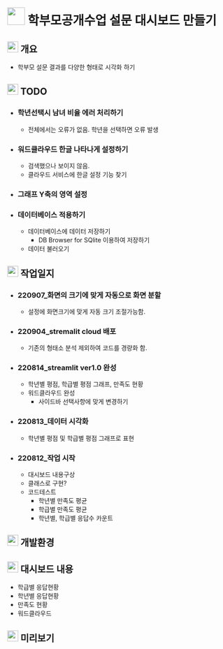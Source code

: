 # <img src="https://raw.githubusercontent.com/FortAwesome/Font-Awesome/6.x/svgs/solid/chart-line.svg" width="40" height="40"> 학부모공개수업 설문 대시보드 만들기 

## <img src="https://raw.githubusercontent.com/FortAwesome/Font-Awesome/6.x/svgs/solid/star-of-life.svg" width="25" height="25"> 개요
- 학부모 설문 결과를 다양한 형태로 시각화 하기

## <img src="https://raw.githubusercontent.com/FortAwesome/Font-Awesome/6.x/svgs/solid/clipboard-check.svg" width="25" height="25"> TODO
- ### 학년선택시 남녀 비율 에러 처리하기
  - 전체에서는 오류가 없음. 학년을 선택하면 오류 발생
- ### 워드클라우드 한글 나타나게 설정하기
  - 검색했으나 보이지 않음.
  - 클라우드 서비스에 한글 설정 기능 찾기
- ### 그래프 Y축의 영역 설정 
- ### 데이터베이스 적용하기
  - 데이터베이스에 데이터 저장하기
    - DB Browser for SQlite 이용하여 저장하기
  - 데이터 불러오기


## <img src="https://raw.githubusercontent.com/FortAwesome/Font-Awesome/6.x/svgs/solid/pencil.svg" width="25" height="25"> 작업일지
- ### 220907_화면의 크기에 맞게 자동으로 화면 분할
  - 설정에 화면크기에 맞게 자동 크기 조절가능함.
- ### 220904_stremalit cloud 배포
  - 기존의 형태소 분석 제외하여 코드를 경량화 함.
- ### 220814_streamlit ver1.0 완성
  - 학년별 평점, 학급별 평점 그래프, 만족도 현황
  - 워드클라우드 완성
    - 사이드바 선택사항에 맞게 변경하기
  
- ### 220813_데이터 시각화
  - 학년별 평점 및 학급별 평점 그래프로 표현

- ### 220812_작업 시작 
  - 대시보드 내용구상
  - 클래스로 구현?
  - 코드테스트
    - 학년별 만족도 평균
    - 학급별 만족도 평균
    - 학년별, 학급별 응답수 카운트

## <img src="https://raw.githubusercontent.com/FortAwesome/Font-Awesome/6.x/svgs/solid/code.svg" width="25" height="25"> 개발환경


## <img src="https://raw.githubusercontent.com/FortAwesome/Font-Awesome/6.x/svgs/solid/gauge-high.svg" width="25" height="25"> 대시보드 내용
- 학급별 응답현황
- 학년별 응답현황
- 만족도 현황
- 워드클라우드

## <img src="https://raw.githubusercontent.com/FortAwesome/Font-Awesome/6.x/svgs/solid/image.svg" width="25" height="25"> 미리보기
